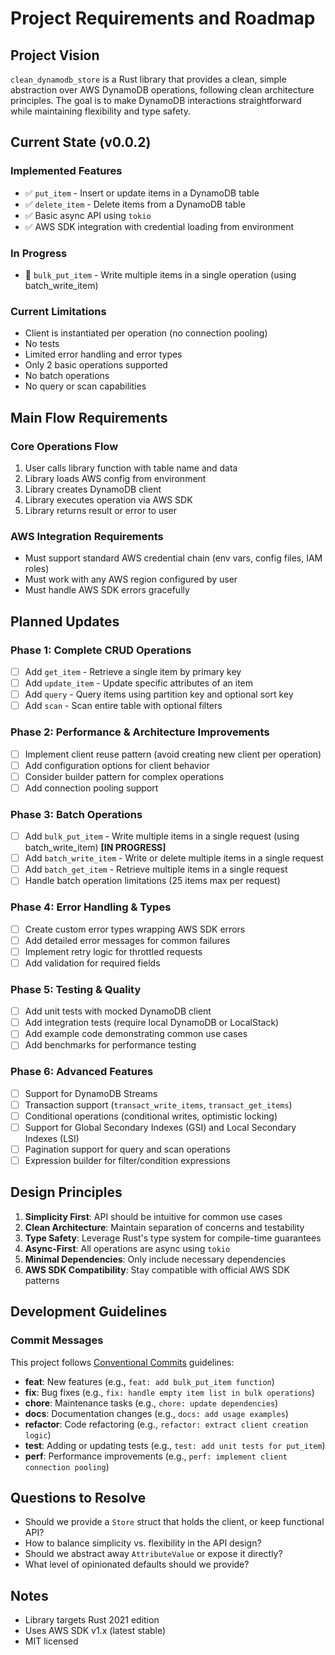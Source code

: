 # Project Requirements and Roadmap

## Project Vision

`clean_dynamodb_store` is a Rust library that provides a clean, simple abstraction over AWS DynamoDB operations, following clean architecture principles. The goal is to make DynamoDB interactions straightforward while maintaining flexibility and type safety.

## Current State (v0.0.2)

### Implemented Features
- ✅ `put_item` - Insert or update items in a DynamoDB table
- ✅ `delete_item` - Delete items from a DynamoDB table
- ✅ Basic async API using `tokio`
- ✅ AWS SDK integration with credential loading from environment

### In Progress
- 🚧 `bulk_put_item` - Write multiple items in a single operation (using batch_write_item)

### Current Limitations
- Client is instantiated per operation (no connection pooling)
- No tests
- Limited error handling and error types
- Only 2 basic operations supported
- No batch operations
- No query or scan capabilities

## Main Flow Requirements

### Core Operations Flow
1. User calls library function with table name and data
2. Library loads AWS config from environment
3. Library creates DynamoDB client
4. Library executes operation via AWS SDK
5. Library returns result or error to user

### AWS Integration Requirements
- Must support standard AWS credential chain (env vars, config files, IAM roles)
- Must work with any AWS region configured by user
- Must handle AWS SDK errors gracefully

## Planned Updates

### Phase 1: Complete CRUD Operations
- [ ] Add `get_item` - Retrieve a single item by primary key
- [ ] Add `update_item` - Update specific attributes of an item
- [ ] Add `query` - Query items using partition key and optional sort key
- [ ] Add `scan` - Scan entire table with optional filters

### Phase 2: Performance & Architecture Improvements
- [ ] Implement client reuse pattern (avoid creating new client per operation)
- [ ] Add configuration options for client behavior
- [ ] Consider builder pattern for complex operations
- [ ] Add connection pooling support

### Phase 3: Batch Operations
- [ ] Add `bulk_put_item` - Write multiple items in a single request (using batch_write_item) **[IN PROGRESS]**
- [ ] Add `batch_write_item` - Write or delete multiple items in a single request
- [ ] Add `batch_get_item` - Retrieve multiple items in a single request
- [ ] Handle batch operation limitations (25 items max per request)

### Phase 4: Error Handling & Types
- [ ] Create custom error types wrapping AWS SDK errors
- [ ] Add detailed error messages for common failures
- [ ] Implement retry logic for throttled requests
- [ ] Add validation for required fields

### Phase 5: Testing & Quality
- [ ] Add unit tests with mocked DynamoDB client
- [ ] Add integration tests (require local DynamoDB or LocalStack)
- [ ] Add example code demonstrating common use cases
- [ ] Add benchmarks for performance testing

### Phase 6: Advanced Features
- [ ] Support for DynamoDB Streams
- [ ] Transaction support (`transact_write_items`, `transact_get_items`)
- [ ] Conditional operations (conditional writes, optimistic locking)
- [ ] Support for Global Secondary Indexes (GSI) and Local Secondary Indexes (LSI)
- [ ] Pagination support for query and scan operations
- [ ] Expression builder for filter/condition expressions

## Design Principles

1. **Simplicity First**: API should be intuitive for common use cases
2. **Clean Architecture**: Maintain separation of concerns and testability
3. **Type Safety**: Leverage Rust's type system for compile-time guarantees
4. **Async-First**: All operations are async using `tokio`
5. **Minimal Dependencies**: Only include necessary dependencies
6. **AWS SDK Compatibility**: Stay compatible with official AWS SDK patterns

## Development Guidelines

### Commit Messages
This project follows [Conventional Commits](https://www.conventionalcommits.org/) guidelines:

- **feat**: New features (e.g., `feat: add bulk_put_item function`)
- **fix**: Bug fixes (e.g., `fix: handle empty item list in bulk operations`)
- **chore**: Maintenance tasks (e.g., `chore: update dependencies`)
- **docs**: Documentation changes (e.g., `docs: add usage examples`)
- **refactor**: Code refactoring (e.g., `refactor: extract client creation logic`)
- **test**: Adding or updating tests (e.g., `test: add unit tests for put_item`)
- **perf**: Performance improvements (e.g., `perf: implement client connection pooling`)

## Questions to Resolve

- Should we provide a `Store` struct that holds the client, or keep functional API?
- How to balance simplicity vs. flexibility in the API design?
- Should we abstract away `AttributeValue` or expose it directly?
- What level of opinionated defaults should we provide?

## Notes

- Library targets Rust 2021 edition
- Uses AWS SDK v1.x (latest stable)
- MIT licensed
